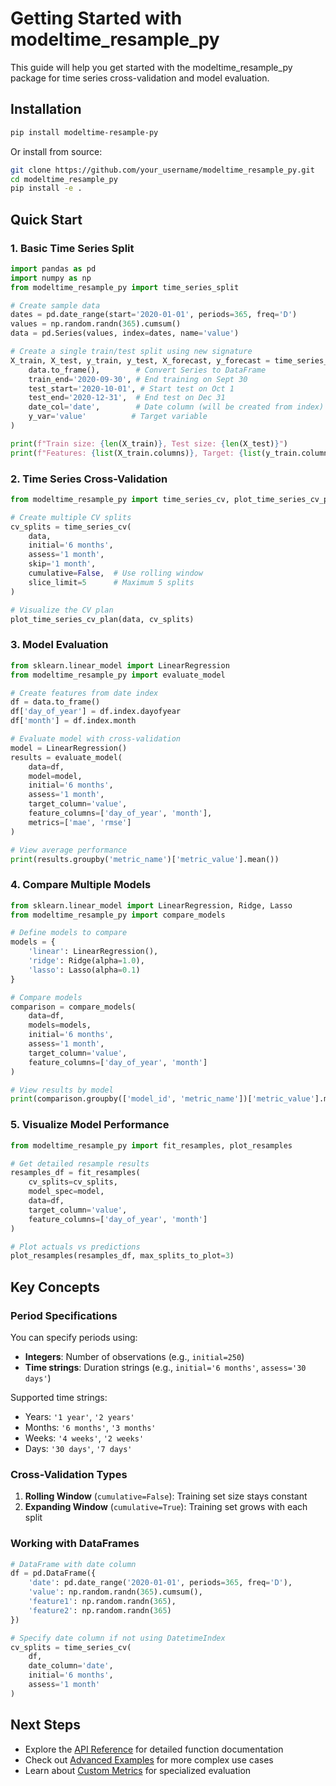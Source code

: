 # Getting Started with modeltime_resample_py

This guide will help you get started with the modeltime_resample_py package for time series cross-validation and model evaluation.

## Installation

```bash
pip install modeltime-resample-py
```

Or install from source:

```bash
git clone https://github.com/your_username/modeltime_resample_py.git
cd modeltime_resample_py
pip install -e .
```

## Quick Start

### 1. Basic Time Series Split

```python
import pandas as pd
import numpy as np
from modeltime_resample_py import time_series_split

# Create sample data
dates = pd.date_range(start='2020-01-01', periods=365, freq='D')
values = np.random.randn(365).cumsum()
data = pd.Series(values, index=dates, name='value')

# Create a single train/test split using new signature
X_train, X_test, y_train, y_test, X_forecast, y_forecast = time_series_split(
    data.to_frame(),        # Convert Series to DataFrame
    train_end='2020-09-30', # End training on Sept 30
    test_start='2020-10-01', # Start test on Oct 1
    test_end='2020-12-31',  # End test on Dec 31
    date_col='date',        # Date column (will be created from index)
    y_var='value'          # Target variable
)

print(f"Train size: {len(X_train)}, Test size: {len(X_test)}")
print(f"Features: {list(X_train.columns)}, Target: {list(y_train.columns)}")
```

### 2. Time Series Cross-Validation

```python
from modeltime_resample_py import time_series_cv, plot_time_series_cv_plan

# Create multiple CV splits
cv_splits = time_series_cv(
    data,
    initial='6 months',
    assess='1 month',
    skip='1 month',
    cumulative=False,  # Use rolling window
    slice_limit=5      # Maximum 5 splits
)

# Visualize the CV plan
plot_time_series_cv_plan(data, cv_splits)
```

### 3. Model Evaluation

```python
from sklearn.linear_model import LinearRegression
from modeltime_resample_py import evaluate_model

# Create features from date index
df = data.to_frame()
df['day_of_year'] = df.index.dayofyear
df['month'] = df.index.month

# Evaluate model with cross-validation
model = LinearRegression()
results = evaluate_model(
    data=df,
    model=model,
    initial='6 months',
    assess='1 month',
    target_column='value',
    feature_columns=['day_of_year', 'month'],
    metrics=['mae', 'rmse']
)

# View average performance
print(results.groupby('metric_name')['metric_value'].mean())
```

### 4. Compare Multiple Models

```python
from sklearn.linear_model import LinearRegression, Ridge, Lasso
from modeltime_resample_py import compare_models

# Define models to compare
models = {
    'linear': LinearRegression(),
    'ridge': Ridge(alpha=1.0),
    'lasso': Lasso(alpha=0.1)
}

# Compare models
comparison = compare_models(
    data=df,
    models=models,
    initial='6 months',
    assess='1 month',
    target_column='value',
    feature_columns=['day_of_year', 'month']
)

# View results by model
print(comparison.groupby(['model_id', 'metric_name'])['metric_value'].mean())
```

### 5. Visualize Model Performance

```python
from modeltime_resample_py import fit_resamples, plot_resamples

# Get detailed resample results
resamples_df = fit_resamples(
    cv_splits=cv_splits,
    model_spec=model,
    data=df,
    target_column='value',
    feature_columns=['day_of_year', 'month']
)

# Plot actuals vs predictions
plot_resamples(resamples_df, max_splits_to_plot=3)
```

## Key Concepts

### Period Specifications

You can specify periods using:
- **Integers**: Number of observations (e.g., `initial=250`)
- **Time strings**: Duration strings (e.g., `initial='6 months'`, `assess='30 days'`)

Supported time strings:
- Years: `'1 year'`, `'2 years'`
- Months: `'6 months'`, `'3 months'`
- Weeks: `'4 weeks'`, `'2 weeks'`
- Days: `'30 days'`, `'7 days'`

### Cross-Validation Types

1. **Rolling Window** (`cumulative=False`): Training set size stays constant
2. **Expanding Window** (`cumulative=True`): Training set grows with each split

### Working with DataFrames

```python
# DataFrame with date column
df = pd.DataFrame({
    'date': pd.date_range('2020-01-01', periods=365, freq='D'),
    'value': np.random.randn(365).cumsum(),
    'feature1': np.random.randn(365),
    'feature2': np.random.randn(365)
})

# Specify date column if not using DatetimeIndex
cv_splits = time_series_cv(
    df,
    date_column='date',
    initial='6 months',
    assess='1 month'
)
```

## Next Steps

- Explore the [API Reference](api_reference.md) for detailed function documentation
- Check out [Advanced Examples](advanced_examples.md) for more complex use cases
- Learn about [Custom Metrics](custom_metrics.md) for specialized evaluation 